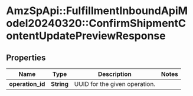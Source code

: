 # AmzSpApi::FulfillmentInboundApiModel20240320::ConfirmShipmentContentUpdatePreviewResponse

## Properties
Name | Type | Description | Notes
------------ | ------------- | ------------- | -------------
**operation_id** | **String** | UUID for the given operation. | 

